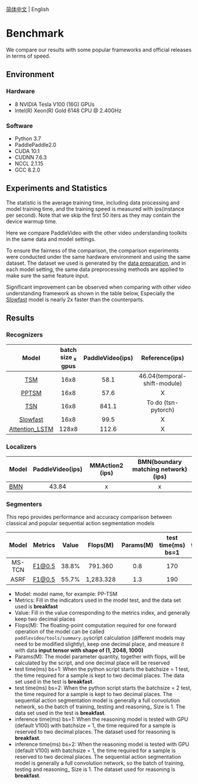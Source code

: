 [简体中文](../zh-CN/benchmark.md) | English
# Benchmark

We compare our results with some popular frameworks and official releases in terms of speed.

## Environment

### Hardware

- 8 NVIDIA Tesla V100 (16G) GPUs
- Intel(R) Xeon(R) Gold 6148 CPU @ 2.40GHz

### Software

- Python 3.7
- PaddlePaddle2.0
- CUDA 10.1
- CUDNN 7.6.3
- NCCL 2.1.15
- GCC 8.2.0

## Experiments and Statistics
The statistic is the average training time, including data processing and model training time, and the training speed is measured with ips(instance per second). Note that we skip the first 50 iters as they may contain the device warmup time.

Here we compare PaddleVideo with the other video understanding toolkits in the same data and model settings.

To ensure the fairness of the comparison, the comparison experiments were conducted under the same hardware environment and using the same dataset. The dataset we used is generated by the [data preparation](dataset/k400.md), and in each model setting, the same data preprocessing methods are applied to make sure the same feature input.

Significant improvement can be observed when comparing with other video understanding framework as shown in the table below, Especially the [Slowfast](../../configs/recognition/slowfast/slowfast.yaml) model is nearly 2x faster than the counterparts.



## Results
### Recognizers

| Model | batch size <sub>x</sub> gpus | PaddleVideo(ips) | Reference(ips) | MMAction2 (ips)  | PySlowFast (ips)|
| :------: | :-------------------:|:---------------:|:---------------: | :---------------:  |:---------------: |
| [TSM](../../configs/recognition/tsm/tsm.yaml) | 16x8 | 58.1 | 46.04(temporal-shift-module) | To do | X |
| [PPTSM](../../configs/recognition/tsm/pptsm.yaml) | 16x8 |  57.6 | X |    X   | X |
| [TSN](../../configs/recognition/tsn/tsn.yaml) | 16x8 |  841.1 |  To do (tsn-pytorch) | To do | X |
| [Slowfast](../../configs/recognition/slowfast/slowfast.yaml)| 16x8 | 99.5 | X | To do | 43.2 |
| [Attention_LSTM](../../configs/recognition/attention_lstm/attention_lstm.yaml) |  128x8  | 112.6  | X | X | X |


### Localizers

| Model | PaddleVideo(ips) |MMAction2 (ips) |BMN(boundary matching network) (ips)|
| :--- | :---------------: | :-------------------------------------: | :-------------------------------------: |
| [BMN](../../configs/localization/bmn.yaml)  | 43.84 | x | x |


### Segmenters

This repo provides performance and accuracy comparison between classical and popular sequential action segmentation models

| Model | Metrics | Value | Flops(M) |Params(M) | test time(ms) bs=1 | test time(ms) bs=2 | inference time(ms) bs=1 | inference time(ms) bs=2 |
| :---: | :---: | :---: | :---: | :---: | :---: | :---: | :---: | :---: |
| MS-TCN | F1@0.5 | 38.8% | 791.360 | 0.8 | 170 | - | 10.68 | - |
| ASRF | F1@0.5 | 55.7% | 1,283.328 | 1.3 | 190 | - | 16.34 | - |

* Model: model name, for example: PP-TSM
* Metrics: Fill in the indicators used in the model test, and the data set used is **breakfast**
* Value: Fill in the value corresponding to the metrics index, and generally keep two decimal places
* Flops(M): The floating-point computation required for one forward operation of the model can be called `paddlevideo/tools/summary.py`script calculation (different models may need to be modified slightly), keep one decimal place, and measure it with data **input tensor with shape of (1, 2048, 1000)**
* Params(M): The model parameter quantity, together with flops, will be calculated by the script, and one decimal place will be reserved
* test time(ms) bs=1: When the python script starts the batchsize = 1 test, the time required for a sample is kept to two decimal places. The data set used in the test is **breakfast**.
* test time(ms) bs=2: When the python script starts the batchsize = 2 test, the time required for a sample is kept to two decimal places. The sequential action segmentation model is generally a full convolution network, so the batch of training, testing and reasoning_ Size is 1. The data set used in the test is **breakfast**.
* inference time(ms) bs=1: When the reasoning model is tested with GPU (default V100) with batchsize = 1, the time required for a sample is reserved to two decimal places. The dataset used for reasoning is **breakfast**.
* inference time(ms) bs=2: When the reasoning model is tested with GPU (default V100) with batchsize = 1, the time required for a sample is reserved to two decimal places. The sequential action segmentation model is generally a full convolution network, so the batch of training, testing and reasoning_ Size is 1. The dataset used for reasoning is **breakfast**.
